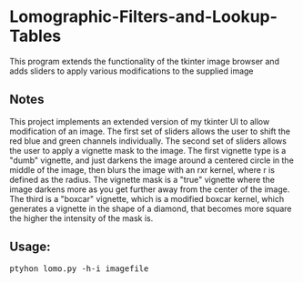 # Lomographic-Filters-and-Lookup-Tables
This program extends the functionality of the tkinter image browser and adds sliders to apply various modifications to the supplied image

## Notes
This project implements an extended version of my tkinter UI to allow modification of an image. The first set of sliders allows the user to shift the red blue and green channels individually. The second set of sliders allows the user to apply a vignette mask to the image. The first vignette type is a "dumb" vignette, and just darkens the image around a centered circle in the middle of the image, then blurs the image with an rxr kernel, where r is defined as the radius. The vignette mask is a "true" vignette where the image darkens more as you get further away from the center of the image. The third is a "boxcar" vignette, which is a modified boxcar kernel, which generates a vignette in the shape of a diamond, that becomes more square the higher the intensity of the mask is. 

## Usage:
<pre>
ptyhon lomo.py -h-i imagefile
